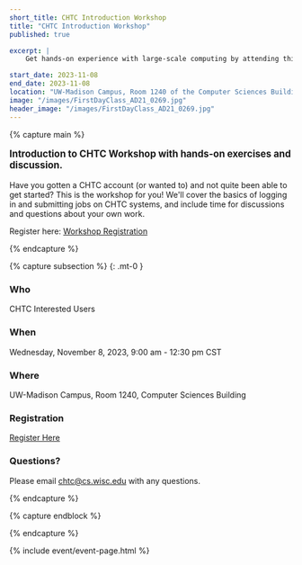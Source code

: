 ```yaml
---
short_title: CHTC Introduction Workshop
title: "CHTC Introduction Workshop"
published: true

excerpt: |
    Get hands-on experience with large-scale computing by attending this half-day workshop introducing CHTC services. 

start_date: 2023-11-08
end_date: 2023-11-08
location: "UW-Madison Campus, Room 1240 of the Computer Sciences Building"
image: "/images/FirstDayClass_AD21_0269.jpg"
header_image: "/images/FirstDayClass_AD21_0269.jpg"
---
```


{% capture main %}

<p style="font-size: larger; font-weight: bold;">Introduction to CHTC Workshop 
with hands-on exercises and discussion.</p>

Have you gotten a CHTC account (or wanted to) and not quite been able to get 
started? This is the workshop for you! We'll cover the basics of logging in 
and submitting jobs on CHTC systems, and include time for discussions and 
questions about your own work. 

Register here: [Workshop Registration](https://uwmadison.co1.qualtrics.com/jfe/form/SV_cHAmcNjIgYeoKJ8)

{% endcapture %}


{% capture subsection %}
{: .mt-0 }
### Who

CHTC Interested Users

### When

Wednesday, November 8, 2023, 9:00 am - 12:30 pm CST

### Where

UW-Madison Campus, Room 1240, Computer Sciences Building

### Registration

[Register Here](https://uwmadison.co1.qualtrics.com/jfe/form/SV_cHAmcNjIgYeoKJ8)

### Questions?

Please email <chtc@cs.wisc.edu> with any questions.

{% endcapture %}

{% capture endblock %}


{% endcapture %}

{% include event/event-page.html %}
